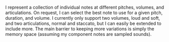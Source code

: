 I represent a collection of individual notes at different pitches, volumes, and articulations. On request, I can select the best note to use for a given pitch, duration, and volume. I currently only support two volumes, loud and soft, and two articulations, normal and staccato, but I can easily be extended to include more. The main barrier to keeping more variations is simply the memory space (assuming my component notes are sampled sounds).
